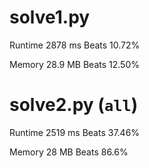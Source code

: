 # solve1.py

Runtime 2878 ms Beats 10.72%

Memory 28.9 MB Beats 12.50%

# solve2.py (`all`)

Runtime 2519 ms Beats 37.46% 

Memory 28 MB Beats 86.6%
